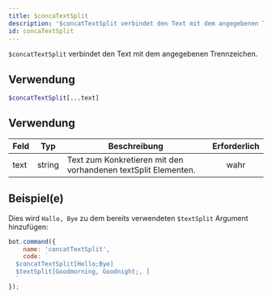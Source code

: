 ```yaml
---
title: $concaTextSplit
description: '$concatTextSplit verbindet den Text mit dem angegebenen Trennzeichen.'
id: concaTextSplit
---
```


`$concatTextSplit` verbindet den Text mit dem angegebenen Trennzeichen.

## Verwendung

```php
$concatTextSplit[...text]
```

## Verwendung

| Feld | Typ    | Beschreibung                                                   | Erforderlich |
| ---- | ------ | -------------------------------------------------------------- |:------------:|
| text | string | Text zum Konkretieren mit den vorhandenen textSplit Elementen. |     wahr     |

## Beispiel(e)

Dies wird `Hallo, Bye` zu dem bereits verwendeten `$textSplit` Argument hinzufügen:

```javascript
bot.command({
    name: 'concatTextSplit',
    code: `
  $concatTextSplit[Hello;Bye]
  $textSplit[Goodmorning, Goodnight;, ]
  `
});
```
